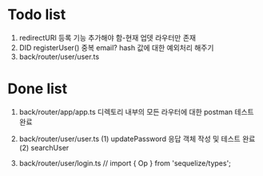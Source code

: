 # Todo list

1. redirectURI 등록 기능 추가해야 함-현재 업뎃 라우터만 존재
2. DID registerUser() 중복 email? hash 값에 대한 예외처리 해주기
3. back/router/user/user.ts
 <!-- (1) oAuthRegister - 중복에 대한 예외처리 해주기/ 응답 없이 멈춰있음,,,,DB에 넣을 restAPI값 받기
 (2) upDateUser - 컨트랙트 EVM에서 reverted 되는 부분 재확인하기/isRegisterd() 실행 시 false 떨어짐
 (3) searchUser - isRegistered() 실행 시 false 떨어지나 getUser()는 실행됨
 (4) deleteUser - isRegistered() 실행 시 false 떨어지고 deleteUser() 실행 안됨 -->

# Done list

1. back/router/app/app.ts
   디렉토리 내부의 모든 라우터에 대한 postman 테스트 완료

2. back/router/user/user.ts
   (1) updatePassword 응답 객체 작성 및 테스트 완료
   (2) searchUser
3. back/router/user/login.ts
   // import { Op } from 'sequelize/types';
